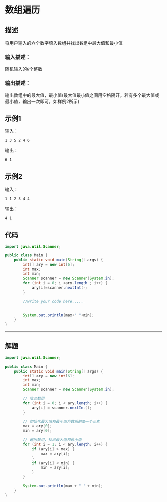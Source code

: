 # 数组遍历

## 描述

将用户输入的六个数字填入数组并找出数组中最大值和最小值

### 输入描述：

随机输入的`6`个整数

### 输出描述：

输出数组中的最大值，最小值(最大值最小值之间用空格隔开。若有多个最大值或最小值，输出一次即可，如样例2所示)

## 示例1

输入：

```
1 3 5 2 4 6
```

输出：

```
6 1
```

## 示例2

输入：

```
1 1 2 3 4 4
```

输出：

```
4 1
```

## 代码

```java
import java.util.Scanner;

public class Main {
    public static void main(String[] args) {
        int[] ary = new int[6];
        int max;
        int min;
        Scanner scanner = new Scanner(System.in);
     	for (int i = 0; i <ary.length ; i++) {
            ary[i]=scanner.nextInt();
        }

        //write your code here......
        

        System.out.println(max+" "+min);
    }
}
```



---



## 解题

```java
import java.util.Scanner;

public class Main {
    public static void main(String[] args) {
        int[] ary = new int[6];
        int max;
        int min;
        Scanner scanner = new Scanner(System.in);

        // 填充数组
        for (int i = 0; i < ary.length; i++) {
            ary[i] = scanner.nextInt();
        }

        // 初始化最大值和最小值为数组的第一个元素
        max = ary[0];
        min = ary[0];

        // 遍历数组，找出最大值和最小值
        for (int i = 1; i < ary.length; i++) {
            if (ary[i] > max) {
                max = ary[i];
            }
            if (ary[i] < min) {
                min = ary[i];
            }
        }

        System.out.println(max + " " + min);
    }
}
```

